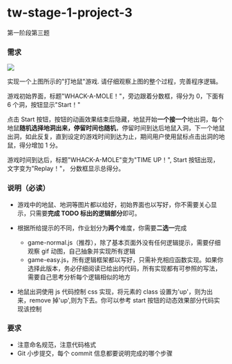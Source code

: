 # tw-stage-1-project-3

第一阶段第三题

### 需求

![](./images/whack_a_mole.gif)

实现一个上图所示的"打地鼠"游戏. 请仔细观察上图的整个过程，完善程序逻辑。

游戏初始界面，标题"WHACK-A-MOLE！"，旁边跟着分数框，得分为 0，下面有 6 个洞，按钮显示"Start！"

点击 Start 按钮，按钮的动画效果结束后隐藏，地鼠开始**一个接一个**地出洞，每个地鼠**随机选择地洞出来，停留时间也随机**，停留时间到达后地鼠入洞，下一个地鼠出洞，如此反复，直到设定的游戏时间到达为止，期间用户使用鼠标点击出洞的地鼠，得分增加 1 分。

游戏时间到达后，标题"WHACK-A-MOLE"变为"TIME UP！", Start 按钮出现，文字变为"Replay！"， 分数框显示总得分。

### 说明（必读）

- 游戏中的地鼠、地洞等图片都以给好，初始界面也以写好，你不需要关心显示，只需要**完成 TODO 标出的逻辑部分**即可。

- 根据所给提示的不同，作业划分为**两个**难度，你需要**二选一**完成

  - game-normal.js（推荐），除了基本页面外没有任何逻辑提示，需要仔细观察 gif 动图，自己抽象并实现所有逻辑
  - game-easy.js，所有逻辑框架都以写好，只需补充相应函数实现。如果你选择此版本，务必仔细阅读已给出的代码，所有实现都有可参照的写法，需要自己思考分析每个逻辑相似的地方

- 地鼠出洞使用 js 代码控制 css 实现，将元素的 class 设置为'up'，则为出来，remove 掉'up',则为下去。你可以参考 start 按钮的动态效果部分代码实现该控制

### 要求

- 注意命名规范，注意代码格式
- Git 小步提交，每个 commit 信息都要说明完成的哪个步骤

